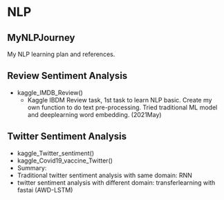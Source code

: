 # NLP
 
## MyNLPJourney
My NLP learning plan and references.

## Review Sentiment Analysis
* kaggle_IMDB_Review()
   * Kaggle IBDM Review task, 1st task to learn NLP basic. Create my own function to do text pre-processing. Tried traditional ML model and deeplearning word embedding. (2021May)

## Twitter Sentiment Analysis
* kaggle_Twitter_sentiment()
* kaggle_Covid19_vaccine_Twitter()
* Summary:
 * Traditional twitter sentiment analysis with same domain: RNN  
 * twitter sentiment analysis with different domain: transferlearning with fastai (AWD-LSTM) 
